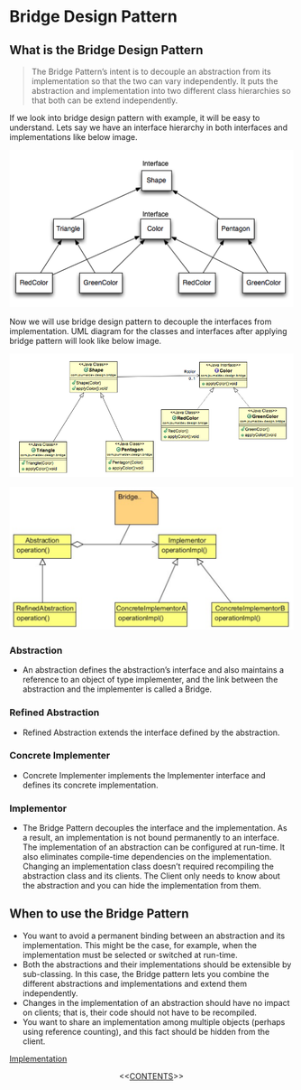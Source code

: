 #   Bridge Design Pattern


##  What is the Bridge Design Pattern
>   The Bridge Pattern’s intent is to decouple an abstraction from its implementation so that the two can vary independently. It puts
    the abstraction and implementation into two different class hierarchies so that both can be extend independently.


<p>If we look into bridge design pattern with example, it will be easy to understand. Lets say we have an interface hierarchy in both interfaces and implementations like below image.</p>
<p align="center">
    <img src="https://github.com/11andrew1991/design_patterns/blob/master/Bridge/img/Bridge-Interface-Hierarchy.png" />
</p>

<p>Now we will use bridge design pattern to decouple the interfaces from implementation. UML diagram for the classes and interfaces after applying bridge pattern will look like below image.</p>
<p align="center">
    <img src="https://github.com/11andrew1991/design_patterns/blob/master/Bridge/img/bridge-shape.png" />
</p>  

<p align="center">
    <img src="https://github.com/11andrew1991/design_patterns/blob/master/Bridge/img/bridge.PNG" />
</p>

### Abstraction
-   An abstraction defines the abstraction’s interface and also maintains a reference to an object of type implementer, and the link between the abstraction and the implementer is called a Bridge.

### Refined Abstraction
-   Refined Abstraction extends the interface defined by the abstraction.

### Concrete Implementer
-   Concrete Implementer implements the Implementer interface and defines its concrete implementation.

### Implementor
-   The Bridge Pattern decouples the interface and the implementation. As a result, an implementation is not bound permanently to an interface. The implementation of an abstraction can be configured at run-time. It also eliminates compile-time dependencies on the implementation. Changing an implementation class doesn’t required recompiling the abstraction class and its clients. The Client only needs to know about the abstraction and you can hide the implementation from them.


##  When to use the Bridge Pattern
-   You want to avoid a permanent binding between an abstraction and its implementation. This might be the case, for example,
    when the implementation must be selected or switched at run-time.
-   Both the abstractions and their implementations should be extensible by sub-classing. In this case, the Bridge pattern lets you
    combine the different abstractions and implementations and extend them independently.
-   Changes in the implementation of an abstraction should have no impact on clients; that is, their code should not have to be
    recompiled.
-   You want to share an implementation among multiple objects (perhaps using reference counting), and this fact should be hidden
    from the client.
    

[Implementation](https://github.com/11andrew1991/design_patterns/tree/master/Bridge/app/)


<p align="center">
  <<<a href="https://github.com/11andrew1991/design_patterns#design-patterns">CONTENTS</a>>>
</p>